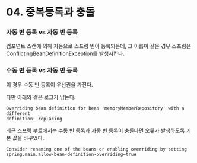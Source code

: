 # 04. 중복등록과 충돌

### 자동 빈 등록 vs 자동 빈 등록

컴포넌트 스캔에 의해 자동으로 스프링 빈이 등록되는데, 그 이름이 같은 경우 스프링은 ConflictingBeanDefinitionException를 발생시킨다. 



### 수동 빈 등록 vs 자동 빈 등록

이 경우 수동 빈 등록이 우선권을 가진다.

다만 아래와 같은 로그가 남는다.

```
Overriding bean definition for bean 'memoryMemberRepository' with a different
definition: replacing
```



최근 스프링 부트에서는 수동 빈 등록과 자동 빈 등록이 충돌나면 오류가 발생하도록 기본 값을 바꾸었다.

```
Consider renaming one of the beans or enabling overriding by setting
spring.main.allow-bean-definition-overriding=true
```

